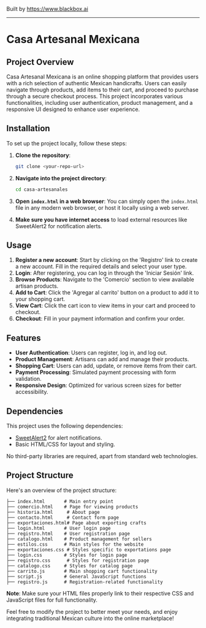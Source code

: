 
Built by https://www.blackbox.ai

---

# Casa Artesanal Mexicana

## Project Overview
Casa Artesanal Mexicana is an online shopping platform that provides users with a rich selection of authentic Mexican handicrafts. Users can easily navigate through products, add items to their cart, and proceed to purchase through a secure checkout process. This project incorporates various functionalities, including user authentication, product management, and a responsive UI designed to enhance user experience.

## Installation

To set up the project locally, follow these steps:

1. **Clone the repository**:
   ```bash
   git clone <your-repo-url>
   ```

2. **Navigate into the project directory**:
   ```bash
   cd casa-artesanales
   ```

3. **Open `index.html` in a web browser**:
   You can simply open the `index.html` file in any modern web browser, or host it locally using a web server.

4. **Make sure you have internet access** to load external resources like SweetAlert2 for notification alerts.

## Usage

1. **Register a new account**: Start by clicking on the 'Registro' link to create a new account. Fill in the required details and select your user type.
2. **Login**: After registering, you can log in through the 'Iniciar Sesión' link.
3. **Browse Products**: Navigate to the 'Comercio' section to view available artisan products.
4. **Add to Cart**: Click the 'Agregar al carrito' button on a product to add it to your shopping cart.
5. **View Cart**: Click the cart icon to view items in your cart and proceed to checkout.
6. **Checkout**: Fill in your payment information and confirm your order.

## Features

- **User Authentication**: Users can register, log in, and log out.
- **Product Management**: Artisans can add and manage their products.
- **Shopping Cart**: Users can add, update, or remove items from their cart.
- **Payment Processing**: Simulated payment processing with form validation.
- **Responsive Design**: Optimized for various screen sizes for better accessibility.

## Dependencies

This project uses the following dependencies:
- [SweetAlert2](https://sweetalert2.github.io/) for alert notifications.
- Basic HTML/CSS for layout and styling.

No third-party libraries are required, apart from standard web technologies.

## Project Structure

Here's an overview of the project structure:

```
├── index.html       # Main entry point
├── comercio.html    # Page for viewing products
├── historia.html     # About page
├── contacto.html     # Contact form page
├── exportaciones.html# Page about exporting crafts
├── login.html       # User login page
├── registro.html    # User registration page
├── catalogo.html    # Product management for sellers
├── estilos.css      # Main styles for the website
├── exportaciones.css # Styles specific to exportations page
├── login.css        # Styles for login page
├── registro.css      # Styles for registration page
├── catalogo.css     # Styles for catalog page
├── carrito.js       # Main shopping cart functionality
├── script.js        # General JavaScript functions
├── registro.js      # Registration-related functionality
```

**Note**: Make sure your HTML files properly link to their respective CSS and JavaScript files for full functionality.

Feel free to modify the project to better meet your needs, and enjoy integrating traditional Mexican culture into the online marketplace!